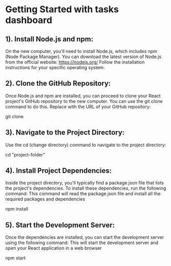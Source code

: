 # Getting Started with tasks dashboard

## 1). Install Node.js and npm:

On the new computer, you'll need to install Node.js, which includes npm (Node Package Manager). You can download the latest version of Node.js from the official website: https://nodejs.org/
Follow the installation instructions for your specific operating system.

## 2). Clone the GitHub Repository:

Once Node.js and npm are installed, you can proceed to clone your React project's GitHub repository to the new computer. You can use the git clone command to do this. Replace <repository-url> with the URL of your GitHub repository:

git clone <repository-url>

## 3). Navigate to the Project Directory:

Use the cd (change directory) command to navigate to the project directory:

cd "project-folder"


## 4). Install Project Dependencies:

Inside the project directory, you'll typically find a package.json file that lists the project's dependencies. To install these dependencies, run the following command:
This command will read the package.json file and install all the required packages and dependencies

npm install


## 5). Start the Development Server:

Once the dependencies are installed, you can start the development server using the following command:
This will start the development server and open your React application in a web browser

npm start
